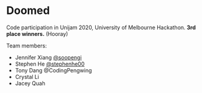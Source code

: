 # Doomed
Code participation in Unijam 2020, University of Melbourne Hackathon. **3rd place winners.** (Hooray)

Team members:
- Jennifer Xiang [@soopengi](https://github.com/soopengi)
- Stephen He [@stephenhe00](https://github.com/stephenhe00)
- Tony Dang @CodingPengwing
- Crystal Li
- Jacey Quah
